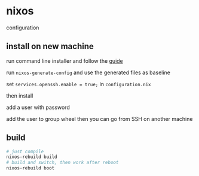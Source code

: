 # nixos

configuration

## install on new machine

run command line installer and follow the [guide](https://nixos.org/manual/nixos/stable/index.html#sec-installation)

run `nixos-generate-config` and use the generated files as baseline

set `services.openssh.enable = true;` in `configuration.nix`

then install

add a user with password

add the user to group wheel
then you can go from SSH on another machine

## build

```sh
# just compile
nixos-rebuild build
# build and switch, then work after reboot
nixos-rebuild boot
```
